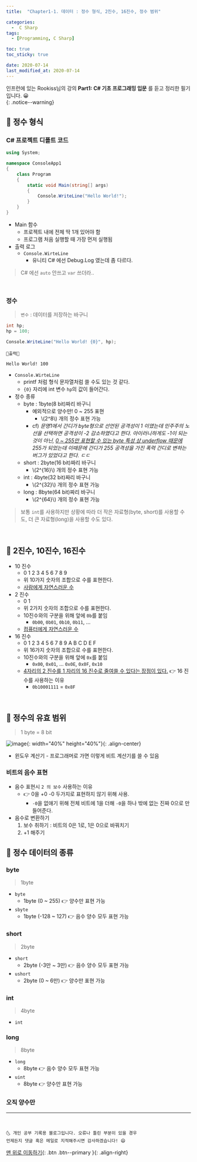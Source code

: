 ```yaml
---
title:  "Chapter1-1. 데이터 : 정수 형식, 2진수, 16진수, 정수 범위" 

categories:
  -  C Sharp
tags:
  - [Programming, C Sharp]

toc: true
toc_sticky: true

date: 2020-07-14
last_modified_at: 2020-07-14
---
```


인프런에 있는 Rookiss님의 강의 **Part1: C# 기초 프로그래밍 입문** 를 듣고 정리한 필기입니다. 😀  
{: .notice--warning}

## 🔔 정수 형식

### C# 프로젝트 디폴트 코드

```c#
using System;

namespace ConsoleApp1
{
    class Program
    {
        static void Main(string[] args)
        {
            Console.WriteLine("Hello World!");
        }
    }
}
```

- Main 함수
  - 프로젝트 내에 전체 딱 1개 있어야 함
  - 프로그램 처음 실행할 때 가장 먼저 실행됨
- 출력 로그
  - `Console.WirteLine`
    - 유니티 C# 에선 Debug.Log 였는데 좀 다르다.


> C# 에선 `auto` 안쓰고 `var` 쓰더라..


<br>

### 정수

> `변수` : 데이터를 저장하는 바구니

```c#
int hp;
hp = 100;

Console.WriteLine("Hello World! {0}", hp);
```
```
💎출력💎

Hello World! 100
```

- `Console.WirteLine`
  - printf 처럼 형식 문자열처럼 쓸 수도 있는 것 같다.
  - `{0}` 자리에 int 변수 `hp`의 값이 들어간다.
- 정수 종류
  - byte : 1byte(8 bit)짜리 바구니
    - 예외적으로 양수만! 0 ~ 255 표현
      - \\(2^8\\) 개의 정수 표현 가능
    - cf) *문명1에서 간디가 byte형으로 선언된 공격성이 1 이였는데 민주주의 노선을 선택하면 공격성이 -2 감소하였다고 한다. 아이러니하게도 -1이 되는 것이 아닌, <u>0 ~ 255만 표현할 수 있는 byte 특성 상 underflow 때문에</u> 255가 되었는데 이때문에 간디가 255 공격성을 가진 폭력 간디로 변하는 버그가 있었다고 한다. ㄷㄷ* 
  - short : 2byte(16 bit)짜리 바구니
    - \\(2^{16}\\) 개의 정수 표현 가능
  - int : 4byte(32 bit)짜리 바구니
    - \\(2^{32}\\) 개의 정수 표현 가능
  - long : 8byte(64 bit)짜리 바구니
    - \\(2^{64}\\) 개의 정수 표현 가능

> 보통 `int`를 사용하지만 상황에 따라 더 작은 자료형(byte, short)를 사용할 수도, 더 큰 자료형(long)을 사용할 수도 있다. 

<br>

## 🔔 2진수, 10진수, 16진수

- 10 진수
  - 0 1 2 3 4 5 6 7 8 9 
  - 위 10가지 숫자의 조합으로 수를 표현한다.
  - <u>사람에게 자연스러운 수</u>
- 2 진수
  - 0 1
  - 위 2가지 숫자의 조합으로 수를 표현한다.
  - 10진수와의 구분을 위해 앞에 `0b`를 붙임
    - `0b00`, `0b01`, `0b10`, `0b11`, ... 
  - <u>컴퓨터에게 자연스러운 수</u>
- 16 진수
  - 0 1 2 3 4 5 6 7 8 9 A B C D E F
  - 위 16가지 숫자의 조합으로 수를 표현한다.
  - 10진수와의 구분을 위해 앞에 `0x`를 붙임
    - `0x00`, `0x01`, ... `0x0E`, `0x0F`, `0x10`
  - <u>4자리의 2 진수를 1 자리의 16 진수로 줄여쓸 수 있다는 장점이 있다.</u> 👉 16 진수를 사용하는 이유
    - `0b10001111` = `0x8F`

<br>

## 🔔 정수의 유효 범위

> 1 byte = 8 bit

![image](https://user-images.githubusercontent.com/42318591/87401097-a807d880-c5f4-11ea-8369-e5f722079a98.png){: width="40%" height="40%"}{: .align-center}

- 윈도우 계산기 - 프로그래머로 가면 이렇게 비트 계산기를 쓸 수 있음

### 비트의 음수 표현

- 음수 표현시 `2 의 보수` 사용하는 이유 
  - 👉 0을 +0 -0 두가지로 표현하지 않기 위해 사용.
    - `-0`을 없애기 위해 전체 비트에 1을 더해 `-0`을 하나 밖에 없는 진짜 0으로 만들어준다. 
- 음수로 변환하기
  1. 보수 취하기 : 비트의 0은 1로, 1은 0으로 바꿔치기
  2. +1 해주기

## 🔔 정수 데이터의 종류

### byte

> 1byte

- `byte` 
  - 1byte (0 ~ 255) 👉 양수만 표현 가능
- `sbyte`
  - 1byte (-128 ~ 127) 👉 음수 양수 모두 표현 가능

### short

> 2byte

- `short` 
  - 2byte (-3만 ~ 3만) 👉 음수 양수 모두 표현 가능
- `ushort`
  - 2byte (0 ~ 6만)  👉 양수만 표현 가능

### int

> 4byte

- `int` 
  

### long

> 8byte

- `long`
  - 8byte 👉 음수 양수 모두 표현 가능
- `uint`
  - 8byte 👉 양수만 표현 가능

### 오직 양수만

***
<br>

    🌜 개인 공부 기록용 블로그입니다. 오류나 틀린 부분이 있을 경우 
    언제든지 댓글 혹은 메일로 지적해주시면 감사하겠습니다! 😄

[맨 위로 이동하기](#){: .btn .btn--primary }{: .align-right}